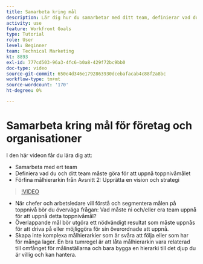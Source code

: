 ```yaml
---
title: Samarbeta kring mål
description: Lär dig hur du samarbetar med ditt team, definierar vad du och ditt team måste göra för att uppnå det högsta målet och förfina din målhierarki.
activity: use
feature: Workfront Goals
type: Tutorial
role: User
level: Beginner
team: Technical Marketing
kt: 8893
exl-id: 777cd503-96a3-4fc6-b0a8-429f72bc9bb0
doc-type: video
source-git-commit: 650e4d346e1792863930dcebafacab4c88f2a8bc
workflow-type: tm+mt
source-wordcount: '170'
ht-degree: 0%

---
```


# Samarbeta kring mål för företag och organisationer

I den här videon får du lära dig att:

* Samarbeta med ert team
* Definiera vad du och ditt team måste göra för att uppnå toppnivåmålet
* Förfina målhierarkin från Avsnitt 2: Upprätta en vision och strategi

>[!VIDEO](https://video.tv.adobe.com/v/335187/?quality=12&learn=on)

<!--
Pro-tips graphic
-->

* När chefer och arbetsledare vill förstå och segmentera målen på toppnivå bör du överväga frågan: Vad måste ni och/eller era team uppnå för att uppnå detta toppnivåmål?
* Överlappande mål bör utgöra ett nödvändigt resultat som måste uppnås för att driva på eller möjliggöra för sin överordnade att uppnå.
* Skapa inte komplexa målhierarkier som är svåra att följa eller som har för många lager. En bra tumregel är att låta målhierarkin vara relaterad till omfånget för målinställarna och bara bygga en hierarki till det djup du är villig och kan hantera.
